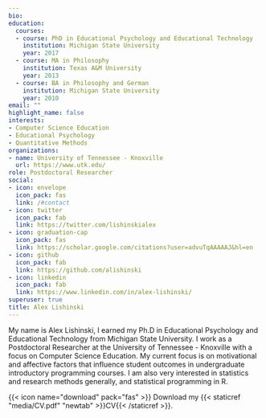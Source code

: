 ```yaml
---
bio:
education:
  courses:
  - course: PhD in Educational Psychology and Educational Technology
    institution: Michigan State University
    year: 2017
  - course: MA in Philosophy
    institution: Texas A&M University
    year: 2013
  - course: BA in Philosophy and German
    institution: Michigan State University
    year: 2010
email: ""
highlight_name: false
interests:
- Computer Science Education
- Educational Psychology
- Quantitative Methods
organizations:
- name: University of Tennessee - Knoxville
  url: https://www.utk.edu/
role: Postdoctoral Researcher
social:
- icon: envelope
  icon_pack: fas
  link: /#contact
- icon: twitter
  icon_pack: fab
  link: https://twitter.com/lishinskialex
- icon: graduation-cap
  icon_pack: fas
  link: https://scholar.google.com/citations?user=advuTqAAAAAJ&hl=en
- icon: github
  icon_pack: fab
  link: https://github.com/alishinski
- icon: linkedin
  icon_pack: fab
  link: https://www.linkedin.com/in/alex-lishinski/
superuser: true
title: Alex Lishinski
---
```


My name is Alex Lishinski, I earned my Ph.D in Educational Psychology and Educational Technology from Michigan State University. I work as a Postdoctoral Researcher at the University of Tennessee - Knoxville with a focus on Computer Science Education. My current focus is on motivational and affective factors that influence student outcomes in undergraduate introductory programming courses. I am also very interested in statistics and research methods generally, and statistical programming in R.

{{< icon name="download" pack="fas" >}} Download my {{< staticref "media/CV.pdf" "newtab" >}}CV{{< /staticref >}}.
